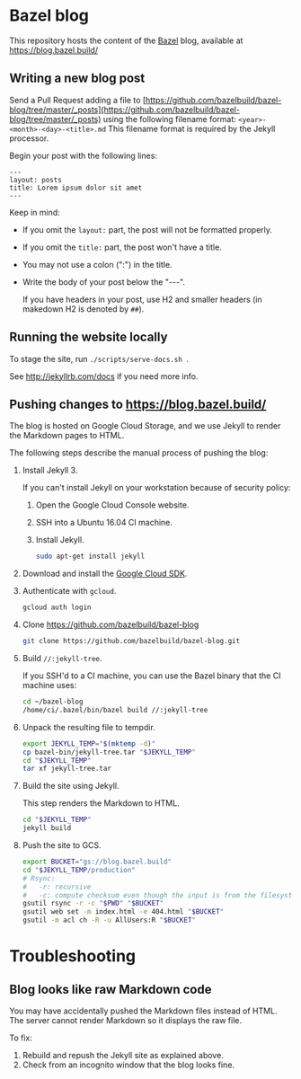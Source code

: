 # Bazel blog

This repository hosts the content of the [Bazel](https://bazel.build) blog, available at https://blog.bazel.build/

## Writing a new blog post

Send a Pull Request adding a file to [https://github.com/bazelbuild/bazel-blog/tree/master/_posts](https://github.com/bazelbuild/bazel-blog/tree/master/_posts)
using the following filename format: `<year>-<month>-<day>-<title>.md` This filename format
is required by the Jekyll processor.

Begin your post with the following lines:
```
---
layout: posts
title: Lorem ipsum dolor sit amet
---
```

Keep in mind:

*   If you omit the `layout:` part, the post will not be formatted properly.
*   If you omit the `title:` part, the post won't have a title.
*   You may not use a colon (":") in the title.
*   Write the body of your post below the "---".

    If you have headers in your post, use H2 and smaller headers (in makedown H2
    is denoted by `##`).

## Running the website locally

To stage the site, run `./scripts/serve-docs.sh `.

See http://jekyllrb.com/docs if you need more info.

## Pushing changes to https://blog.bazel.build/

The blog is hosted on Google Cloud Storage, and we use Jekyll to render the
Markdown pages to HTML.

The following steps describe the manual process of pushing the blog:

1.  Install Jekyll 3.

    If you can't install Jekyll on your workstation because of security policy:

    1.  Open the Google Cloud Console website.
    2.  SSH into a Ubuntu 16.04 CI machine.
    3.  Install Jekyll.

        ```sh
        sudo apt-get install jekyll
        ```

2.  Download and install the [Google Cloud
    SDK](https://cloud.google.com/sdk/docs/quickstart-linux).

3.  Authenticate with `gcloud`.

    ```sh
    gcloud auth login
    ```

4.  Clone https://github.com/bazelbuild/bazel-blog

    ```sh
    git clone https://github.com/bazelbuild/bazel-blog.git
    ```

5.  Build `//:jekyll-tree`.

    If you SSH'd to a CI machine, you can use the Bazel binary that the CI
    machine uses:

    ```sh
    cd ~/bazel-blog
    /home/ci/.bazel/bin/bazel build //:jekyll-tree
    ```

6.  Unpack the resulting file to tempdir.

    ```sh
    export JEKYLL_TEMP="$(mktemp -d)"
    cp bazel-bin/jekyll-tree.tar "$JEKYLL_TEMP"
    cd "$JEKYLL_TEMP"
    tar xf jekyll-tree.tar
    ```

7.  Build the site using Jekyll.

    This step renders the Markdown to HTML.

    ```sh
    cd "$JEKYLL_TEMP"
    jekyll build
    ```

8.  Push the site to GCS.

    ```sh
    export BUCKET="gs://blog.bazel.build"
    cd "$JEKYLL_TEMP/production"
    # Rsync:
    #   -r: recursive
    #   -c: compute checksum even though the input is from the filesystem
    gsutil rsync -r -c "$PWD" "$BUCKET"
    gsutil web set -m index.html -e 404.html "$BUCKET"
    gsutil -m acl ch -R -u AllUsers:R "$BUCKET"
    ```

# Troubleshooting

## Blog looks like raw Markdown code

You may have accidentally pushed the Markdown files instead of HTML. The server
cannot render Markdown so it displays the raw file.

To fix:

1.  Rebuild and repush the Jekyll site as explained above.
2.  Check from an incognito window that the blog looks fine.
